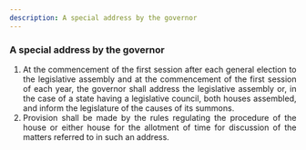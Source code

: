 ```yaml
---
description: A special address by the governor
---
```


### A special address by the governor

1. <div style="text-align: justify"> At the commencement of the first session after each general election to the legislative assembly and at the commencement of the first session of each year, the governor shall address the legislative assembly or, in the case of a state having a legislative council, both houses assembled, and inform the legislature of the causes of its summons.
2. <div style="text-align: justify"> Provision shall be made by the rules regulating the procedure of the house or either house for the allotment of time for discussion of the matters referred to in such an address.

